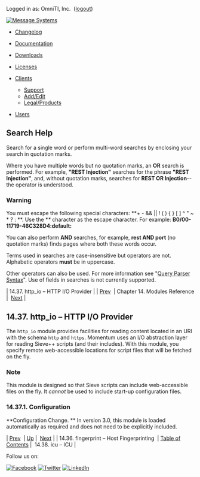 Logged in as: OmniTI, Inc.  ([logout](https://support.messagesystems.com/logout.php))

[![Message Systems](https://support.messagesystems.com/images/ms-white205.png)](https://support.messagesystems.com/start.php) 

*   [Changelog](https://support.messagesystems.com/start.php?show=changelog)
*   [Documentation](https://support.messagesystems.com/docs/)
*   [Downloads](https://support.messagesystems.com/start.php)

*   [Licenses](https://support.messagesystems.com/license_summary.php)
*   <a href="">Clients</a>
    *   [Support](https://support.messagesystems.com/cs.php)
    *   [Add/Edit](https://support.messagesystems.com/edit_client.php)
    *   [Legal/Products](https://support.messagesystems.com/edit_products.php)
*   [Users](https://support.messagesystems.com/edit_customer.php)

## Search Help

Search for a single word or perform multi-word searches by enclosing your search in quotation marks.

Where you have multiple words but no quotation marks, an **OR** search is performed. For example, **"REST Injection"** searches for the phrase **"REST Injection"**, and, without quotation marks, searches for **REST OR Injection**--the operator is understood.

### Warning

You must escape the following special characters: **+ - && || ! ( ) { } [ ] ^ " ~ * ? : \**. Use the **\** character as the escape character. For example: **B0/00-11719-46C328D4\:default\:**

You can also perform **AND** searches, for example, **rest AND port** (no quotation marks) finds pages where both these words occur.

Terms used in searches are case-insensitive but operators are not. Alphabetic operators **must** be in uppercase.

Other operators can also be used. For more information see "[Query Parser Syntax](https://lucene.apache.org/core/old_versioned_docs/versions/3_0_0/queryparsersyntax.html)". Use of fields in searches is not currently supported.

| 14.37. http_io – HTTP I/O Provider |
| [Prev](modules.host_fingerprint.php)  | Chapter 14. Modules Reference |  [Next](modules.icu.php) |

## 14.37. http_io – HTTP I/O Provider

<a class="indexterm" name="idp20081456"></a>

The `http_io` module provides facilities for reading content located in an URI with the schema `http` and `https`. Momentum uses an I/O abstraction layer for reading Sieve++ scripts (and their includes). With this module, you specify remote web-accessible locations for script files that will be fetched on the fly.

### Note

This module is designed so that Sieve scripts can include web-accessible files on the fly. It *cannot* be used to include start-up configuration files.

### 14.37.1. Configuration

**Configuration Change. ** In version 3.0, this module is loaded automatically as required and does not need to be explicitly included.

| [Prev](modules.host_fingerprint.php)  | [Up](modules.php) |  [Next](modules.icu.php) |
| 14.36. fingerprint – Host Fingerprinting  | [Table of Contents](index.php) |  14.38. icu – ICU |

Follow us on:

[![Facebook](https://support.messagesystems.com/images/icon-facebook.png)](http://www.facebook.com/messagesystems) [![Twitter](https://support.messagesystems.com/images/icon-twitter.png)](http://twitter.com/#!/MessageSystems) [![LinkedIn](https://support.messagesystems.com/images/icon-linkedin.png)](http://www.linkedin.com/company/message-systems)